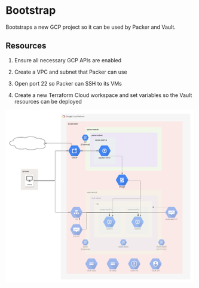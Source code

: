 # Bootstrap

Bootstraps a new GCP project so it can be used by Packer and Vault.

## Resources

1. Ensure all necessary GCP APIs are enabled

1. Create a VPC and subnet that Packer can use

1. Open port 22 so Packer can SSH to its VMs

1. Create a new Terraform Cloud workspace and set variables so the Vault resources can be deployed

![Vault on GCE](../vault-on-gce-packer.png "Vault on GCE")